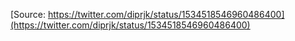 [Source: https://twitter.com/diprjk/status/1534518546960486400](https://twitter.com/diprjk/status/1534518546960486400)